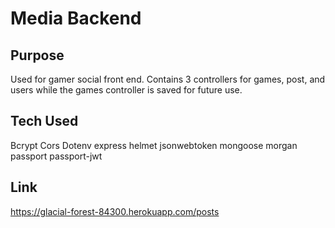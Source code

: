 # Media Backend

## Purpose
Used for gamer social front end. Contains 3 controllers for games, post, and users while the games controller is saved for future use.

## Tech Used
Bcrypt
Cors
Dotenv
express
helmet
jsonwebtoken
mongoose
morgan
passport
passport-jwt

## Link
https://glacial-forest-84300.herokuapp.com/posts